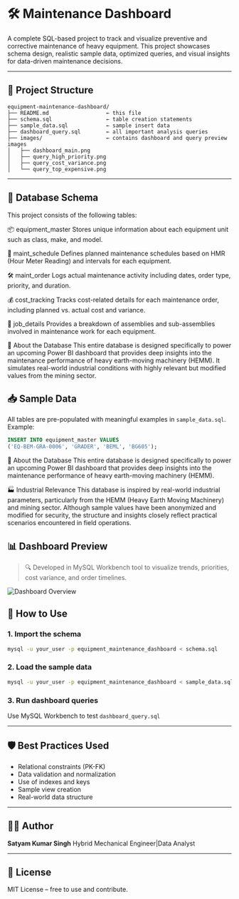 # 🛠️ Maintenance Dashboard

A complete SQL-based project to track and visualize preventive and corrective maintenance of heavy equipment. This project showcases schema design, realistic sample data, optimized queries, and visual insights for data-driven maintenance decisions.

---

## 📂 Project Structure

```
equipment-maintenance-dashboard/
├── README.md                  ← this file
├── schema.sql                 ← table creation statements
├── sample_data.sql            ← sample insert data
├── dashboard_query.sql        ← all important analysis queries
├── images/                    ← contains dashboard and query preview images
│   ├── dashboard_main.png
│   ├── query_high_priority.png
│   ├── query_cost_variance.png
│   └── query_top_expensive.png
```

---

## 🧱 Database Schema

This project consists of the following tables:

📦 equipment_master
Stores unique information about each equipment unit such as class, make, and model.

📅 maint_schedule
Defines planned maintenance schedules based on HMR (Hour Meter Reading) and intervals for each equipment.

🛠️ maint_order
Logs actual maintenance activity including dates, order type, priority, and duration.

💰 cost_tracking
Tracks cost-related details for each maintenance order, including planned vs. actual cost and variance.

🔧 job_details
Provides a breakdown of assemblies and sub-assemblies involved in maintenance work for each equipment.

🧾 About the Database
This entire database is designed specifically to power an upcoming Power BI dashboard that provides deep insights into the maintenance performance of heavy earth-moving machinery (HEMM). It simulates real-world industrial conditions with highly relevant but modified values from the mining sector.


## 📥 Sample Data

All tables are pre-populated with meaningful examples in `sample_data.sql`. Example:

```sql
INSERT INTO equipment_master VALUES
('EQ-BEM-GRA-0006', 'GRADER', 'BEML', 'BG605');

```

🧾 About the Database
This entire database is designed specifically to power an upcoming Power BI dashboard that provides deep insights into the maintenance performance of heavy earth-moving machinery (HEMM).



🏭 Industrial Relevance
This database is inspired by real-world industrial parameters, particularly from the HEMM (Heavy Earth Moving Machinery) and mining sector.
Although sample values have been anonymized and modified for security, the structure and insights closely reflect practical scenarios encountered in field operations.



## 📊 Dashboard Preview

> 🔍 Developed in MySQL Workbench tool to visualize trends, priorities, cost variance, and order timelines.

![Dashboard Overview](./images/dashboard_main.png)


## 🚀 How to Use

### 1. Import the schema

```bash
mysql -u your_user -p equipment_maintenance_dashboard < schema.sql
```

### 2. Load the sample data

```bash
mysql -u your_user -p equipment_maintenance_dashboard < sample_data.sql
```

### 3. Run dashboard queries

Use MySQL Workbench to test `dashboard_query.sql`

---

## 🛡️ Best Practices Used

* Relational constraints (PK-FK)
* Data validation and normalization
* Use of indexes and keys
* Sample view creation
* Real-world data structure

---

## 👨‍💻 Author

**Satyam Kumar Singh**
Hybrid Mechanical Engineer|Data Analyst


---

## 📎 License

MIT License – free to use and contribute.
